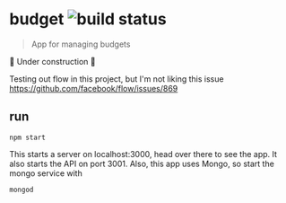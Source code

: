 # budget ![build status](https://travis-ci.org/jpsierens/budget.svg?branch=master)
> App for managing budgets

:construction: Under construction :construction:

Testing out flow in this project, but I'm not liking this issue https://github.com/facebook/flow/issues/869

## run
```
npm start
```

This starts a server on localhost:3000, head over there to see the app. It also starts the API on port 3001. Also, this app uses Mongo, so start the mongo service with

```
mongod
```